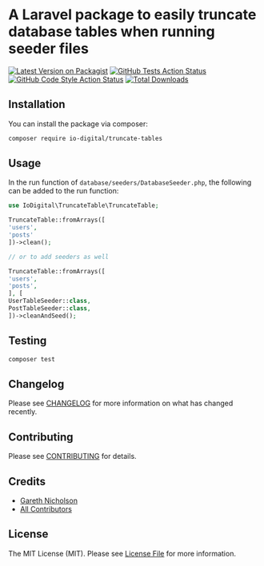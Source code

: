 # A Laravel package to easily truncate database tables when running seeder files

[![Latest Version on Packagist](https://img.shields.io/packagist/v/io-digital/truncate-tables.svg?style=flat-square)](https://packagist.org/packages/io-digital/truncate-tables)
[![GitHub Tests Action Status](https://img.shields.io/github/workflow/status/io-digital/truncate-tables/run-tests?label=tests)](https://github.com/io-digital/truncate-tables/actions?query=workflow%3Arun-tests+branch%3Amaster)
[![GitHub Code Style Action Status](https://img.shields.io/github/workflow/status/io-digital/truncate-tables/Check%20&%20fix%20styling?label=code%20style)](https://github.com/io-digital/truncate-tables/actions?query=workflow%3A"Check+%26+fix+styling"+branch%3Amaster)
[![Total Downloads](https://img.shields.io/packagist/dt/io-digital/truncate-tables.svg?style=flat-square)](https://packagist.org/packages/io-digital/truncate-tables)

## Installation

You can install the package via composer:

```bash
composer require io-digital/truncate-tables
```

## Usage

In the run function of `database/seeders/DatabaseSeeder.php`, the following can be added to the run function:

```php
use IoDigital\TruncateTable\TruncateTable;

TruncateTable::fromArrays([
'users',
'posts'
])->clean();

// or to add seeders as well

TruncateTable::fromArrays([
'users',
'posts',
], [
UserTableSeeder::class,
PostTableSeeder::class,
])->cleanAndSeed();

```

## Testing

```bash
composer test
```

## Changelog

Please see [CHANGELOG](CHANGELOG.md) for more information on what has changed recently.

## Contributing

Please see [CONTRIBUTING](.github/CONTRIBUTING.md) for details.

## Credits

- [Gareth Nicholson](https://github.com/io-digital)
- [All Contributors](../../contributors)

## License

The MIT License (MIT). Please see [License File](LICENSE.md) for more information.
